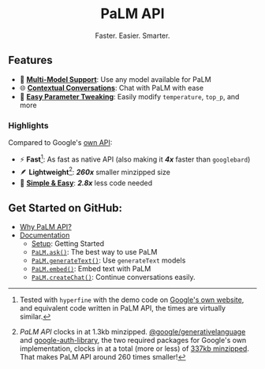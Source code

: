 <h1 align="center">PaLM API</h1>
<p align="center">Faster. Easier. Smarter.</p>

## Features

- 🤖 [**Multi-Model Support**](https://github.com/EvanZhouDev/palm-api#setup): Use any model available for PaLM
- 🌐 [**Contextual Conversations**](https://github.com/EvanZhouDev/palm-api#palmcreatechat): Chat with PaLM with ease
- 🧪 [**Easy Parameter Tweaking**](https://github.com/EvanZhouDev/palm-api#config-1): Easily modify `temperature`, `top_p`, and more

### Highlights

Compared to Google's [own API](https://github.com/EvanZhouDev/palm-api#why-palm-api):

- ⚡ **Fast**[^1]: As fast as native API (also making it _**4x**_ faster than `googlebard`)
- 🪶 **Lightweight**[^2]: _**260x**_ smaller minzipped size
- 🚀 [**Simple & Easy**](https://github.com/EvanZhouDev/palm-api#why-palm-api): _**2.8x**_ less code needed

[^1]: Tested with `hyperfine` with the demo code on [Google's own website](https://developers.generativeai.google/tutorials/chat_node_quickstart#generate_messages), and equivalent code written in PaLM API, the times are virtually similar.
[^2]:
    _PaLM API_ clocks in at 1.3kb minzipped.
    [@google/generativelanguage](https://www.npmjs.com/package/@google-ai/generativelanguage) and [google-auth-library](https://www.npmjs.com/package/google-auth-library), the two required packages for Google's own implementation, clocks in at a total (more or less) of [337kb minzipped](https://bundlephobia.com/scan-results?packages=@google-ai/generativelanguage@0.2.1,google-auth-library@9.0.0).
    That makes PaLM API around 260 times smaller!

## Get Started on GitHub:

- [Why PaLM API?](#why-palm-api)
- [Documentation](#documentation)
  - [Setup](#setup): Getting Started
  - [`PaLM.ask()`](#palmask): The best way to use PaLM
  - [`PaLM.generateText()`](#palmgeneratetext): Use `generateText` models
  - [`PaLM.embed()`](#palmembed): Embed text with PaLM
  - [`PaLM.createChat()`](#palmcreatechat): Continue conversations easily.
